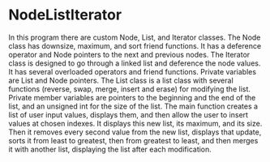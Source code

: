 # NodeListIterator
In this program there are custom Node, List, and Iterator classes. The Node class has downsize, maximum, and sort friend functions. It has a deference operator and Node pointers to the next and previous nodes. The Iterator class is designed to go through a linked list and deference the node values. It has several overloaded operators and friend functions. Private variables are List and Node pointers. The List class is a list class with several functions (reverse, swap, merge, insert and erase) for modifying the list. Private member variables are pointers to the beginning and the end of the list, and an unsigned int for the size of the list. The main function creates a list of user input values, displays them, and then allow the user to insert values at chosen indexes. It displays this new list, its maximum, and its size. Then it removes every second value from the new list, displays that update, sorts it from least to greatest, then from greatest to least, and then merges it with another list, displaying the list after each modification.
